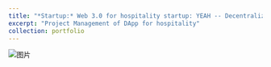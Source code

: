 ```yaml
---
title: "*Startup:* Web 3.0 for hospitality startup: YEAH -- Decentralized Application for Hospitality"
excerpt: "Project Management of DApp for hospitality"
collection: portfolio
---
```

![图片](https://github.com/user-attachments/assets/348d0141-e5e8-4945-943c-712079c1d8a8)
